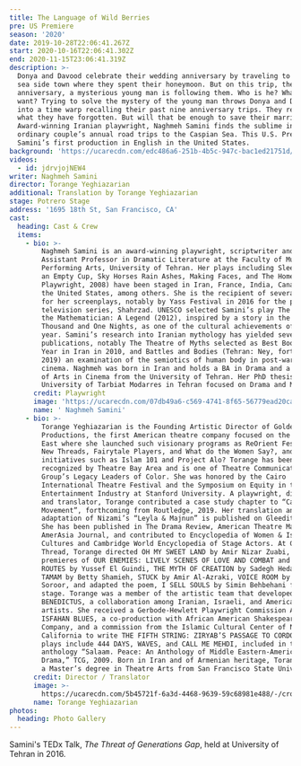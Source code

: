 ```yaml
---
title: The Language of Wild Berries
pre: US Premiere
season: '2020'
date: 2019-10-28T22:06:41.267Z
start: 2020-10-16T22:06:41.302Z
end: 2020-11-15T23:06:41.319Z
description: >-
  Donya and Davood celebrate their wedding anniversary by traveling to the same
  sea side town where they spent their honeymoon. But on this trip, their 10th
  anniversary, a mysterious young man is following them. Who is he? What does he
  want? Trying to solve the mystery of the young man throws Donya and Davood
  into a time warp recalling their past nine anniversary trips. They remember
  what they have forgotten. But will that be enough to save their marriage?
  Award-winning Iranian playwright, Naghmeh Samini finds the sublime in an
  ordinary couple’s annual road trips to the Caspian Sea. This U.S. Premiere is
  Samini’s first production in English in the United States.
background: 'https://ucarecdn.com/edc486a6-251b-4b5c-947c-bac1ed21751d/'
videos:
  - id: jdrvjojNEW4
writer: Naghmeh Samini
director: Torange Yeghiazarian
additional: Translation by Torange Yeghiazarian
stage: Potrero Stage
address: '1695 18th St, San Francisco, CA'
cast:
  heading: Cast & Crew
  items:
    - bio: >-
        Naghmeh Samini is an award-winning playwright, scriptwriter and
        Assistant Professor in Dramatic Literature at the Faculty of Music and
        Performing Arts, University of Tehran. Her plays including Sleeping in
        an Empty Cup, Sky Horses Rain Ashes, Making Faces, and The Home (Best
        Playwright, 2008) have been staged in Iran, France, India, Canada, and
        the United States, among others. She is the recipient of several awards
        for her screenplays, notably by Yass Festival in 2016 for the popular
        television series, Shahrzad. UNESCO selected Samini’s play The King and
        the Mathematician: A Legend (2012), inspired by a story in the One
        Thousand and One Nights, as one of the cultural achievements of the
        year. Samini’s research into Iranian mythology has yielded several
        publications, notably The Theatre of Myths selected as Best Book of the
        Year in Iran in 2010, and Battles and Bodies (Tehran: Ney, forthcoming
        2019) an examination of the semiotics of human body in post-war Japanese
        cinema. Naghmeh was born in Iran and holds a BA in Drama and a Masters
        of Arts in Cinema from the University of Tehran. Her PhD thesis at the
        University of Tarbiat Modarres in Tehran focused on Drama and Mythology.
      credit: Playwright
      image: 'https://ucarecdn.com/07db49a6-c569-4741-8f65-56779ead20ca/'
      name: ' Naghmeh Samini'
    - bio: >-
        Torange Yeghiazarian is the Founding Artistic Director of Golden Thread
        Productions, the first American theatre company focused on the Middle
        East where she launched such visionary programs as ReOrient Festival,
        New Threads, Fairytale Players, and What do the Women Say?, and timely
        initiatives such as Islam 101 and Project Alo? Torange has been
        recognized by Theatre Bay Area and is one of Theatre Communication
        Group’s Legacy Leaders of Color. She was honored by the Cairo
        International Theatre Festival and the Symposium on Equity in the
        Entertainment Industry at Stanford University. A playwright, director,
        and translator, Torange contributed a case study chapter to “Casting a
        Movement”, forthcoming from Routledge, 2019. Her translation and stage
        adaptation of Nizami’s “Leyla & Majnun” is published on Gleeditions.com.
        She has been published in The Drama Review, American Theatre Magazine,
        AmerAsia Journal, and contributed to Encyclopedia of Women & Islamic
        Cultures and Cambridge World Encyclopedia of Stage Actors. At Golden
        Thread, Torange directed OH MY SWEET LAND by Amir Nizar Zuabi, and the
        premieres of OUR ENEMIES: LIVELY SCENES OF LOVE AND COMBAT and SCENIC
        ROUTES by Yussef El Guindi, THE MYTH OF CREATION by Sadegh Hedayat,
        TAMAM by Betty Shamieh, STUCK by Amir Al-Azraki, VOICE ROOM by Reza
        Soroor, and adapted the poem, I SELL SOULS by Simin Behbehani for the
        stage. Torange was a member of the artistic team that developed
        BENEDICTUS, a collaboration among Iranian, Israeli, and American
        artists. She received a Gerbode-Hewlett Playwright Commission Award for
        ISFAHAN BLUES, a co-production with African American Shakespeare
        Company, and a commission from the Islamic Cultural Center of Northern
        California to write THE FIFTH STRING: ZIRYAB’S PASSAGE TO CORDOBA. Other
        plays include 444 DAYS, WAVES, and CALL ME MEHDI, included in the
        anthology “Salaam. Peace: An Anthology of Middle Eastern-American
        Drama,” TCG, 2009. Born in Iran and of Armenian heritage, Torange holds
        a Master’s degree in Theatre Arts from San Francisco State University.
      credit: Director / Translator
      image: >-
        https://ucarecdn.com/5b45721f-6a3d-4468-9639-59c68981e488/-/crop/2968x3264/1079,0/-/preview/
      name: Torange Yeghiazarian
photos:
  heading: Photo Gallery
---
```

Samini's TEDx Talk, _The Threat of Generations Gap_, held at University of Tehran in 2016.

